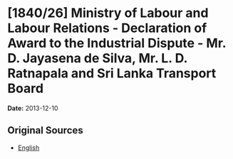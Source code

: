 # [1840/26] Ministry of Labour and Labour Relations - Declaration of Award to the Industrial Dispute - Mr. D. Jayasena de Silva, Mr. L. D. Ratnapala and Sri Lanka Transport Board

**Date:** 2013-12-10

## Original Sources

- [English](https://documents.gov.lk/view/extra-gazettes/2013/12/1840-26_E.pdf)
